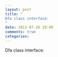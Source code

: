 ```yaml
---
layout: post
title: "
Dfa class interface:
"
date: 2012-07-26 19:49
comments: true
categories: 
---
```


Dfa class interface:

